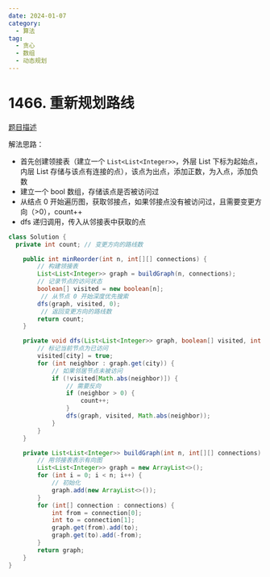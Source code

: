 ```yaml
---
date: 2024-01-07
category: 
  - 算法
tag: 
  - 贪心
  - 数组
  - 动态规划
---
```


# 1466. 重新规划路线

<Badge text="中等" type="warning" vertical="middle" />

[题目描述](https://leetcode.cn/problems/reorder-routes-to-make-all-paths-lead-to-the-city-zero/?envType=study-plan-v2&envId=leetcode-75)

解法思路：  
- 首先创建领接表（建立一个 `List<List<Integer>>`，外层 List 下标为起始点，内层 List 存储与该点有连接的点），该点为出点，添加正数，为入点，添加负数
- 建立一个 bool 数组，存储该点是否被访问过
- 从结点 0 开始遍历图，获取邻接点，如果邻接点没有被访问过，且需要变更方向（>0），count++
- dfs 递归调用，传入从邻接表中获取的点

```java
class Solution {
  private int count; // 变更方向的路线数

    public int minReorder(int n, int[][] connections) {
        // 构建领接表
        List<List<Integer>> graph = buildGraph(n, connections); 
        // 记录节点的访问状态
        boolean[] visited = new boolean[n]; 
         // 从节点 0 开始深度优先搜索
        dfs(graph, visited, 0);
         // 返回变更方向的路线数
        return count;
    }

    private void dfs(List<List<Integer>> graph, boolean[] visited, int city) {
        // 标记当前节点为已访问
        visited[city] = true; 
        for (int neighbor : graph.get(city)) {
            // 如果邻居节点未被访问
            if (!visited[Math.abs(neighbor)]) { 
                // 需要反向
                if (neighbor > 0) {
                    count++; 
                }
                dfs(graph, visited, Math.abs(neighbor)); 
            }
        }
    }

    private List<List<Integer>> buildGraph(int n, int[][] connections) {
        // 用邻接表表示有向图
        List<List<Integer>> graph = new ArrayList<>(); 
        for (int i = 0; i < n; i++) {
            // 初始化
            graph.add(new ArrayList<>()); 
        }
        for (int[] connection : connections) {
            int from = connection[0];
            int to = connection[1];
            graph.get(from).add(to); 
            graph.get(to).add(-from);
        }
        return graph;
    }
}

```